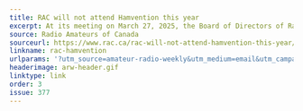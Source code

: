 ```yaml
---
title: RAC will not attend Hamvention this year
excerpt: At its meeting on March 27, 2025, the Board of Directors of Radio Amateurs of Canada voted unanimously to cancel RAC’s plans to operate a booth at Hamvention.
source: Radio Amateurs of Canada
sourceurl: https://www.rac.ca/rac-will-not-attend-hamvention-this-year/
linkname: rac-hamvention
urlparams: '?utm_source=amateur-radio-weekly&utm_medium=email&utm_campaign=newsletter'
headerimage: arw-header.gif
linktype: link
order: 3
issue: 377
---
```

